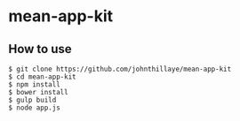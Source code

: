 # mean-app-kit


## How to use

````
$ git clone https://github.com/johnthillaye/mean-app-kit
$ cd mean-app-kit
$ npm install
$ bower install
$ gulp build
$ node app.js
````

